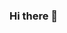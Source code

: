 ### Hi there 👋

<!--
**SaitSamuelA/SaitSamuelA** is a ✨ _special_ ✨ repository because its `README.md` (this file) appears on your GitHub profile.

Here are some ideas to get you started:

- 🔭 I’m currently working on ... a database assignment
- 🌱 I’m currently learning ... Web Application Devlopment
- 👯 I’m looking to collaborate on ... any fun and interesting projects
- 🤔 I’m looking for help with ... whatever i can help with
- 💬 Ask me about ... how my learning is going
- 📫 How to reach me: ... by email: samuel.adeogun@edu.sait.ca
- 😄 Pronouns: ... he/him
- ⚡ Fun fact: ... back pain sucks
-->
